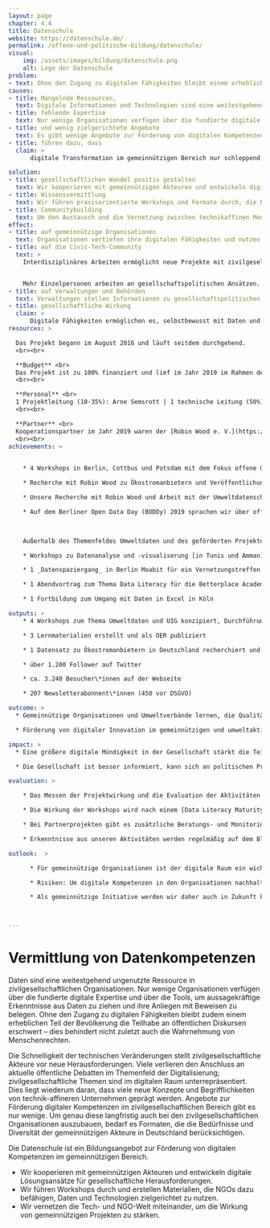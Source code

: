 ```yaml
---
layout: page
chapter: 4.4
title: Datenschule
website: https://datenschule.de/
permalink: /offene-und-politische-bildung/datenschule/
visual:
    img: /assets/images/bildung/datenschule.png
    alt: Logo der Datenschule
problem:
- text: Ohne den Zugang zu digitalen Fähigkeiten bleibt einem erheblichen Teil der Bevölkerung die Teilhabe an öffentlichen Diskursen erschwert – dies verhindert nicht zuletzt auch die Wahrnehmung von Menschenrechten.
causes:
- title: Mangelnde Ressourcen,
  text: Digitale Informationen und Technologien sind eine weitestgehend ungenutzte Ressource in zivilgesellschaftlichen Organisationen.
- title: fehlende Expertise
  text: Nur wenige Organisationen verfügen über die fundierte digitale Expertise und die Tools, um aussagekräftige Erkenntnisse aus Daten zu ziehen und ihre Anliegen mit Beweisen zu belegen.
- title: und wenig zielgerichtete Angebote
  text: Es gibt wenige Angebote zur Förderung von digitalen Kompetenzen bei Erwachsenen im gemeinnützigen Bereich, die die Diversität und Organisationsstrukturen berücksichtigen.
- title: führen dazu, dass
  claim: >
      digitale Transformation im gemeinnützigen Bereich nur schleppend stattfindet. Zivilgesellschaftliche Organisationen können die Potenziale der Digitalisierung nicht ausreichend nutzen und sind mit den neuen Veränderungsprozessen oft überfordert.

solution:
- title: gesellschaftlichen Wandel positiv gestalten
  text: Wir kooperieren mit gemeinnützigen Akteuren und entwickeln digitale Lösungsansätze und Tools für gesellschaftliche Herausforderungen. Damit möchten wir Debatten anstoßen und neue Narrative für bestehende Herausforderungen schaffen.
- title: Wissensvermittlung
  text: Wir führen praxisorientierte Workshops und Formate durch, die NGOs dazu befähigen, Daten und Technologien zielgerichtet zu nutzen. Erkenntnisse aus den Projekten, Lernmaterialien und Best Practices werden frei zur Verfügung gestellt.
- title: Communitybuilding
  text: Um den Austausch und die Vernetzung zwischen technikaffinen Menschen und gesellschaftspolitischen Organisationen zu fördern, organisieren wir Veranstaltungen und setzen mit Partnern sowie unserer Community verschiedene Projekte um.
effect:
- title: auf gemeinnützige Organisationen
  text: Organisationen vertiefen ihre digitalen Fähigkeiten und nutzen digitale Informationen und Tools selbstbewusst bei der Planung und Umsetzung ihrer Projekte und Anliegen.
- title: auf die Civic-Tech-Community
  text: >
    Interdisziplinäres Arbeiten ermöglicht neue Projekte mit zivilgesellschaftlichen Fragestellungen und Themen.


    Mehr Einzelpersonen arbeiten an gesellschaftspolitischen Ansätzen.
- title: auf Verwaltungen und Behörden
  text: Verwaltungen stellen Informationen zu gesellschaftspolitischen Themen besser aufbereitet zur Verfügung und fördern damit Transparenz und Rechenschaftspflicht.
- title: gesellschaftliche Wirkung
  claim: >
      Digitale Fähigkeiten ermöglichen es, selbstbewusst mit Daten und Technologien umzugehen. Durch den mündigen und reflektierten Umgang mit Daten und Technologien werden öffentliche Debatten informierter und faktenbasiert geführt. Digitale Fähigkeiten stärken die Mitsprache und Teilhabe der Gesellschaft an politischen Entscheidungen und damit die politischen Partizipation insgesamt.
resources: >

  Das Projekt begann im August 2016 und läuft seitdem durchgehend.
  <br><br>

  **Budget** <br>
  Das Projekt ist zu 100% finanziert und lief im Jahr 2019 im Rahmen der Verbändeförderung des Bundesumweltministeriums und des Umweltbundesamtes unter dem Namen Umweltdatenschule. Das Budget für 2019 betrug 82.505,91 € inkl. einem Eigenanteil von 10%.
  <br><br>

  **Personal** <br>
  1 Projektleitung (10-35%): Arne Semsrott | 1 technische Leitung (50%): Lisa Passing |  1 Workshopkonzeption (70%): Lydia Böttcher/Maximilian Voigt | 1 Kommunikationsstelle (60-80%): Jasmin Helm/Maximiian Voigt
  <br><br>

  **Partner** <br>
  Kooperationspartner im Jahr 2019 waren der [Robin Wood e. V.](https://www.robinwood.de/) zum Thema Ökostrom in Deutschland sowie [FragDenStaat](../../open-government/fragdenstaat/) zum Schwerpunkt Umweltinformationsgesetz (UIG).
  <br><br>
achievements: >
    

    * 4 Workshops in Berlin, Cottbus und Potsdam mit dem Fokus offene Umweltdaten

    * Recherche mit Robin Wood zu Ökostromanbietern und Veröffentlichung des [Ökostromreport 2020](https://www.robinwood.de/oekostromreport)

    * Unsere Recherche mit Robin Wood und Arbeit mit der Umweltdatenschule stellten wir auf dem [36. Chaos Communication Congress in Leipzig](https://media.ccc.de/v/36c3-10682-das_bits_baume-sporangium#t=1612) und auf dem Hackathon der Naturfreunde Jugend in Berlin vor.

    * Auf dem Berliner Open Data Day (BODDy) 2019 sprachen wir über offene Umweltdaten.


   
    Außerhalb des Themenfeldes Umweltdaten und des geförderten Projektes fanden weitere Datenschule-Workshops statt:

    * Workshops zu Datenanalyse und -visualiserung [in Tunis und Amman](https://datenschule.de/blog/2020/02/Die-Datenschule-auf-Tour/) in Zusammenarbeit mit Global Project Partners e. V. und dem Digital Arabia Network

    * 1 _Datenspaziergang_ in Berlin Moabit für ein Vernetzungstreffen der Grünen

    * 1 Abendvortrag zum Thema Data Literacy für die Betterplace Academy 

    * 1 Fortbildung zum Umgang mit Daten in Excel in Köln

outputs: >
    * 4 Workshops zum Thema Umweltdaten und UIG konzipiert, Durchführung 8x

    * 3 Lernmaterialien erstellt und als OER publiziert

    * 1 Datensatz zu Ökostromanbietern in Deutschland recherchiert und als Open Data veröffentlicht

    * über 1.200 Follower auf Twitter

    * ca. 3.240 Besucher\*innen auf der Webseite

    * 207 Newsletterabonnent\*innen (450 vor DSGVO) 

outcome: >
  * Gemeinnützige Organisationen und Umweltverbände lernen, die Qualität von (ihren) Daten zu bewerten und zu verbessern. Sie nutzen digitale Methoden, Werkzeuge und Informationen zielgerichtet im Arbeitsalltag und beteiligen sich als Impulsgeber*innen an öffentlichen gesellschaftspolitischen Debatten.

  * Förderung von digitaler Innovation im gemeinnützigen und umweltaktivistischen Bereich

impact: >
  * Eine größere digitale Mündigkeit in der Gesellschaft stärkt die Teilhabe an gesellschaftspolitischen Fragestellungen und macht soziale Innovation möglich.

  * Die Gesellschaft ist besser informiert, kann sich an politischen Prozessen und Entscheidungen besser beteiligen. Dies stärkt die Demokratie.

evaluation: >

    * Das Messen der Projektwirkung und die Evaluation der Aktivitäten erfolgen nach zuvor festgelegten Qualitätsindikatoren.

    * Die Wirkung der Workshops wird nach einem [Data Literacy Maturity Modell](https://datenschule.de/files/workshops/DataLiteracy-MaturityModel-Datenschule.pdf) evaluiert (und bei z. B. Workshops eingesetzt).

    * Bei Partnerprojekten gibt es zusätzliche Beratungs- und Monitoringinstanzen mit externen Expert\*innen (Roundtables und Stakeholder-Dialoge, Interviews, Feedback-Runden).

    * Erkenntnisse aus unseren Aktivitäten werden regelmäßig auf dem Blog der Datenschule und der Referenzen-Seite zugänglich gemacht.

outlook:  >

      * Für gemeinnützige Organisationen ist der digitale Raum ein wichtiger Interaktionsort, den sie stärker mitdenken wollen. Das Angebot der Datenschule möchten wir zukünftig skalieren, um den Bedürfnissen der sozialen Organisationen flächendeckender zu begegnen.

      * Risiken: Um digitale Kompetenzen in den Organisationen nachhaltig zu stärken, bedarf es besserer Strukturen zur Förderung der praktischen Auseinandersetzung mit der Digitalisierung. 

      * Als gemeinnützige Initiative werden wir daher auch in Zukunft kostenlose Workshops und Lernformate anbieten, um die Beteiligung vieler Initiativen mit knappen Ressourcen zu ermöglichen. Dieser Hürde wird zudem versucht, durch das Aufbereiten aller notwendigen Inhalte und Konzepte und durch das Bereitstellen der Lernmaterialien unter freier Lizenz entgegenzuwirken. Workshopkonzepte sind zur Nachnutzung mit detaillierten Erläuterungen aufbereitet und können personenunabhängig umgesetzt werden.



---
```



# Vermittlung von Datenkompetenzen

Daten sind eine weitestgehend ungenutzte Ressource in zivilgesellschaftlichen Organisationen. Nur wenige Organisationen verfügen über die fundierte digitale Expertise und über die Tools, um aussagekräftige Erkenntnisse aus Daten zu ziehen und ihre Anliegen mit Beweisen zu belegen. Ohne den Zugang zu digitalen Fähigkeiten bleibt zudem einem erheblichen Teil der Bevölkerung die Teilhabe an öffentlichen Diskursen erschwert – dies behindert nicht zuletzt auch die Wahrnehmung von Menschenrechten.

Die Schnelligkeit der technischen Veränderungen stellt zivilgesellschaftliche Akteure vor neue Herausforderungen. Viele verlieren den Anschluss an aktuelle öffentliche Debatten im Themenfeld der Digitalisierung; zivilgesellschaftliche Themen sind im digitalen Raum unterrepräsentiert. Dies liegt wiederum daran, dass viele neue Konzepte und Begrifflichkeiten von technik-affineren Unternehmen geprägt werden. Angebote zur Förderung digitaler Kompetenzen im zivilgesellschaftlichen Bereich gibt es nur wenige. Um genau diese langfristig auch bei den zivilgesellschaftlichen Organisationen auszubauen, bedarf es Formaten, die die Bedürfnisse und Diversität der gemeinnützigen Akteure in Deutschland berücksichtigen.

Die Datenschule ist ein Bildungsangebot zur Förderung von digitalen Kompetenzen im gemeinnützigen Bereich.

* Wir kooperieren mit gemeinnützigen Akteuren und entwickeln digitale Lösungsansätze für gesellschaftliche Herausforderungen.
* Wir führen Workshops durch und erstellen Materialien, die NGOs dazu befähigen, Daten und Technologien zielgerichtet zu nutzen.
* Wir vernetzen die Tech- und NGO-Welt miteinander, um die Wirkung von gemeinnützigen Projekten zu stärken.
